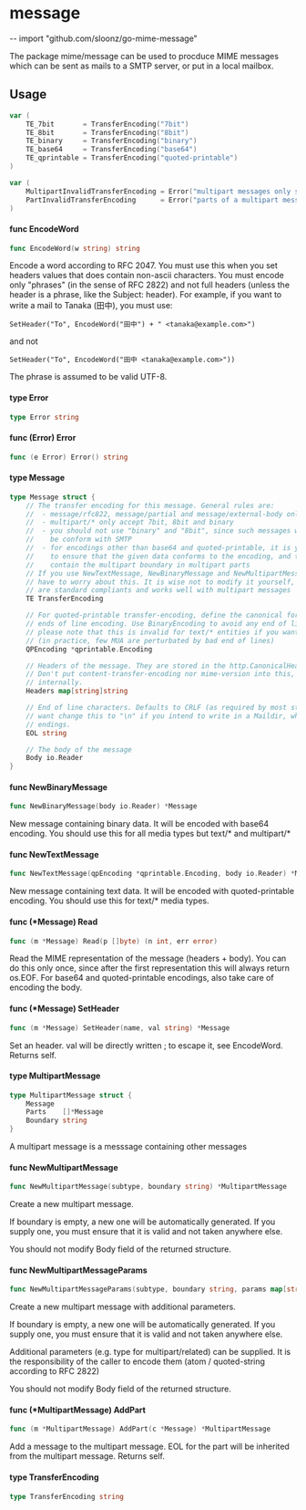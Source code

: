 # message
--
    import "github.com/sloonz/go-mime-message"

The package mime/message can be used to procduce MIME messages which can be sent
as mails to a SMTP server, or put in a local mailbox.

## Usage

```go
var (
	TE_7bit       = TransferEncoding("7bit")
	TE_8bit       = TransferEncoding("8bit")
	TE_binary     = TransferEncoding("binary")
	TE_base64     = TransferEncoding("base64")
	TE_qprintable = TransferEncoding("quoted-printable")
)
```

```go
var (
	MultipartInvalidTransferEncoding = Error("multipart messages only support 7bit transfer encoding")
	PartInvalidTransferEncoding      = Error("parts of a multipart message may not use binary or 8bit transfer encoding")
)
```

#### func  EncodeWord

```go
func EncodeWord(w string) string
```
Encode a word according to RFC 2047. You must use this when you set headers
values that does contain non-ascii characters. You must encode only "phrases"
(in the sense of RFC 2822) and not full headers (unless the header is a phrase,
like the Subject: header). For example, if you want to write a mail to Tanaka
(田中), you must use:

    SetHeader("To", EncodeWord("田中") + " <tanaka@example.com>")

and not

    SetHeader("To", EncodeWord("田中 <tanaka@example.com>"))

The phrase is assumed to be valid UTF-8.

#### type Error

```go
type Error string
```


#### func (Error) Error

```go
func (e Error) Error() string
```

#### type Message

```go
type Message struct {
	// The transfer encoding for this message. General rules are:
	//  - message/rfc822, message/partial and message/external-body only accept 7bit
	//  - multipart/* only accept 7bit, 8bit and binary
	//  - you should not use "binary" and "8bit", since such messages will not
	//    be conform with SMTP
	//  - for encodings other than base64 and quoted-printable, it is your responsibility
	//    to ensure that the given data conforms to the encoding, and that data does not
	//    contain the multipart boundary in multipart parts
	// If you use NewTextMessage, NewBinaryMessage and NewMultipartMessage, you shouldn't
	// have to worry about this. It is wise not to modify it yourself, since defautlts
	// are standard compliants and works well with multipart messages
	TE TransferEncoding

	// For quoted-printable transfer-encoding, define the canonical form of the body for
	// ends of line encoding. Use BinaryEncoding to avoid any end of line conversion, but
	// please note that this is invalid for text/* entities if you want to be pedantic
	// (in practice, few MUA are perturbated by bad end of lines)
	QPEncoding *qprintable.Encoding

	// Headers of the message. They are stored in the http.CanonicalHeaderKey format.
	// Don't put content-transfer-encoding nor mime-version into this, it will be handled
	// internally.
	Headers map[string]string

	// End of line characters. Defaults to CRLF (as required by most standards), but you may
	// want change this to "\n" if you intend to write in a Maildir, which requires LF line
	// endings.
	EOL string

	// The body of the message
	Body io.Reader
}
```


#### func  NewBinaryMessage

```go
func NewBinaryMessage(body io.Reader) *Message
```
New message containing binary data. It will be encoded with base64 encoding. You
should use this for all media types but text/* and multipart/*

#### func  NewTextMessage

```go
func NewTextMessage(qpEncoding *qprintable.Encoding, body io.Reader) *Message
```
New message containing text data. It will be encoded with quoted-printable
encoding. You should use this for text/* media types.

#### func (*Message) Read

```go
func (m *Message) Read(p []byte) (n int, err error)
```
Read the MIME representation of the message (headers + body). You can do this
only once, since after the first representation this will always return os.EOF.
For base64 and quoted-printable encodings, also take care of encoding the body.

#### func (*Message) SetHeader

```go
func (m *Message) SetHeader(name, val string) *Message
```
Set an header. val will be directly written ; to escape it, see EncodeWord.
Returns self.

#### type MultipartMessage

```go
type MultipartMessage struct {
	Message
	Parts    []*Message
	Boundary string
}
```

A multipart message is a messsage containing other messages

#### func  NewMultipartMessage

```go
func NewMultipartMessage(subtype, boundary string) *MultipartMessage
```
Create a new multipart message.

If boundary is empty, a new one will be automatically generated. If you supply
one, you must ensure that it is valid and not taken anywhere else.

You should not modify Body field of the returned structure.

#### func  NewMultipartMessageParams

```go
func NewMultipartMessageParams(subtype, boundary string, params map[string]string) *MultipartMessage
```
Create a new multipart message with additional parameters.

If boundary is empty, a new one will be automatically generated. If you supply
one, you must ensure that it is valid and not taken anywhere else.

Additional parameters (e.g. type for multipart/related) can be supplied. It is
the responsibility of the caller to encode them (atom / quoted-string according
to RFC 2822)

You should not modify Body field of the returned structure.

#### func (*MultipartMessage) AddPart

```go
func (m *MultipartMessage) AddPart(c *Message) *MultipartMessage
```
Add a message to the multipart message. EOL for the part will be inherited from
the multipart message. Returns self.

#### type TransferEncoding

```go
type TransferEncoding string
```
